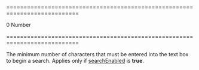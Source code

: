 ===========================================================================
<!--default-->0<!--/default-->
<!--type-->Number<!--/type-->
===========================================================================

<!--shortDescription-->
The minimum number of characters that must be entered into the text box to begin a search. Applies only if [searchEnabled]({basewidgetpath}/Configuration/#searchEnabled) is **true**.
<!--/shortDescription-->

<!--fullDescription-->

<!--/fullDescription-->